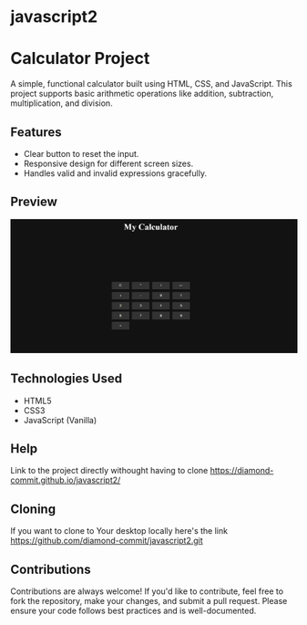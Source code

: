 # javascript2
# Calculator Project

A simple, functional calculator built using HTML, CSS, and JavaScript. This project supports basic arithmetic operations like addition, subtraction, multiplication, and division.

## Features
- Clear button to reset the input.
- Responsive design for different screen sizes.
- Handles valid and invalid expressions gracefully.

## Preview
![Calculator Preview](calc.png)

## Technologies Used
- HTML5
- CSS3
- JavaScript (Vanilla)
## Help 
 Link to the project directly withought having to clone https://diamond-commit.github.io/javascript2/
 ## Cloning 
  If you want to clone to Your desktop locally here's the link https://github.com/diamond-commit/javascript2.git
  ## Contributions
  Contributions are always welcome! If you'd like to contribute, feel free to fork the repository, make your changes, and submit a pull request. Please ensure your code follows best practices and is well-documented.


